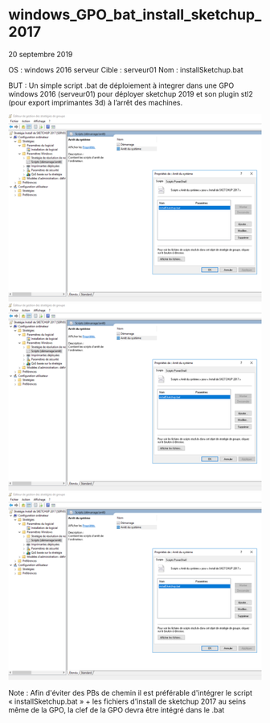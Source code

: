 # windows_GPO_bat_install_sketchup_2017
20 septembre 2019

OS : windows 2016 serveur
Cible : serveur01
Nom : installSketchup.bat


BUT : Un simple script .bat de déploiement à integrer dans une GPO windows 2016 (serveur01) pour déployer sketchup 2019 et son plugin stl2 (pour export imprimantes 3d) à l’arrêt des machines.


 ![Alt text](gpo_sketchup_conf_01.png?raw=true "Etape 1") 
 ![Alt text](gpo_sketchup_conf_01.png?raw=true "Etape 2") 
 ![Alt text](gpo_sketchup_conf_01.png?raw=true "Etape 3") 

Note : Afin d'éviter des PBs de chemin il est préférable d'intégrer le script « installSketchup.bat » + les fichiers d'install de sketchup 2017 au seins même de la GPO, la clef de la GPO devra être intégré dans le .bat
